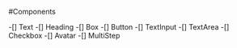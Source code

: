 #Components

-[] Text
-[] Heading
-[] Box
-[] Button
-[] TextInput
-[] TextArea
-[] Checkbox
-[] Avatar
-[] MultiStep

